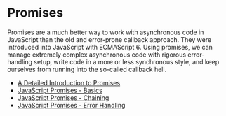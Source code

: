 # Promises

Promises are a much better way to work with asynchronous code in JavaScript than the old and error-prone callback approach. They were introduced into JavaScript with ECMAScript 6. Using promises, we can manage extremely complex asynchronous code with rigorous error-handling setup, write code in a more or less synchronous style, and keep ourselves from running into the so-called callback hell.

- [A Detailed Introduction to Promises](https://www.codeguage.com/courses/advanced-js/promises-introduction)
- [JavaScript Promises - Basics](https://www.codeguage.com/courses/advanced-js/promises-basics)
- [JavaScript Promises - Chaining](https://www.codeguage.com/courses/advanced-js/promises-chaining)
- [JavaScript Promises - Error Handling](https://www.codeguage.com/courses/advanced-js/promises-error-handling)

